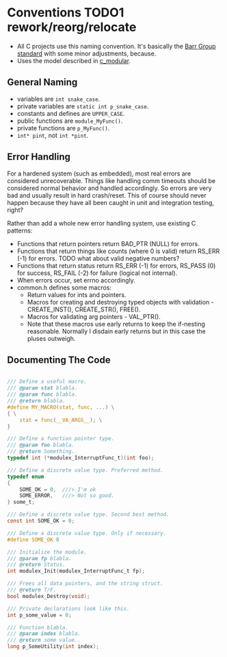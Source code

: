
# Conventions TODO1 rework/reorg/relocate
- All C projects use this naming convention. It's basically the
  [Barr Group standard](https://barrgroup.com/embedded-systems/books/embedded-c-coding-standard) with some minor adjustments, because.
- Uses the model described in [c_modular](https://github.com/cepthomas/c_modular).

## General Naming
  - variables are `int snake_case`.
  - private variables are `static int p_snake_case`.
  - constants and defines are `UPPER_CASE`.
  - public functions are `module_MyFunc()`.
  - private functions are `p_MyFunc()`.
  - `int* pint`, not `int *pint`.

## Error Handling
For a hardened system (such as embedded), most real errors are considered unrecoverable. Things like handling comm timeouts should be considered
normal behavior and handled accordingly. So errors are very bad and usually result in hard crash/reset. This of course should never
happen because they have all been caught in unit and integration testing, right?

Rather than add a whole new error handling system, use existing C patterns:
- Functions that return pointers return BAD_PTR (NULL) for errors.
- Functions that return things like counts (where 0 is valid) return RS_ERR (-1) for errors. TODO what about valid negative numbers?
- Functions that return status return RS_ERR (-1) for errors, RS_PASS (0) for success, RS_FAIL (-2) for failure (logical not internal).
- When errors occur, set errno accordingly.
- common.h defines some macros:
    - Return values for ints and pointers.
    - Macros for creating and destroying typed objects with validation - CREATE_INST(), CREATE_STR(), FREE().
    - Macros for validating arg pointers - VAL_PTR().
    - Note that these macros use early returns to keep the if-nesting reasonable. Normally I disdain early returns but in this case the pluses outweigh.


## Documenting The Code
``` C

/// Define a useful macro.
/// @param stat blabla.
/// @param func blabla.
/// @return blabla.
#define MY_MACRO(stat, func, ...) \
{ \
    stat = func(__VA_ARGS__); \
}

/// Define a function pointer type.
/// @param foo blabla.
/// @return Something.
typedef int (*modulex_InterruptFunc_t)(int foo);

/// Define a discrete value type. Preferred method.
typedef enum
{
    SOME_OK = 0,  ///> I'm ok
    SOME_ERROR,   ///> Not so good.
} some_t;

/// Define a discrete value type. Second best method.
const int SOME_OK = 0;

/// Define a discrete value type. Only if necessary.
#define SOME_OK 0

/// Initialize the module.
/// @param fp blabla.
/// @return Status.
int modulex_Init(modulex_InterruptFunc_t fp);

/// Frees all data pointers, and the string struct.
/// @return T/F.
bool modulex_Destroy(void);

/// Private declarations look like this.
int p_some_value = 0;

/// Function blabla.
/// @param index blabla.
/// @return some value..
long p_SomeUtility(int index);
```
